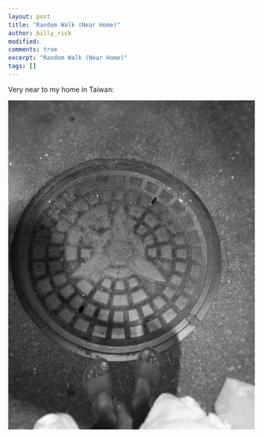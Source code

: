 ```yaml
---
layout: post
title: "Random Walk (Near Home)"
author: billy_rick
modified:
comments: true
excerpt: "Random Walk (Near Home)"
tags: []
---
```


Very near to my home in Taiwan:

![alt text](https://github.com/omarsar/omarsar.github.io/blob/master/images/near-home.jpg?raw=true "Near home")
